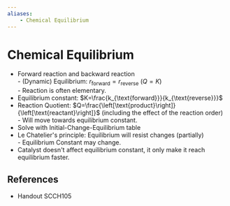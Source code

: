 ```yaml
---
aliases:
    - Chemical Equilibrium
---
```


# Chemical Equilibrium

- Forward reaction and backward reaction  
         - (Dynamic) Equilibrium: $r_{\text{forward}}=r_{\text{reverse}}$ ($Q=K$)  
         - Reaction is often elementary.
- Equilibrium constant: $K=\frac{k_{\text{forward}}}{k_{\text{reverse}}}$
- Reaction Quotient: $Q=\frac{\left[\text{product}\right]}{\left[\text{reactant}\right]}$ (including the effect of the reaction order)  
         - Will move towards equilibrium constant.
- Solve with Initial-Change-Equilibrium table
- Le Chatelier's principle: Equilibrium will resist changes (partially)  
         - Equilibrium Constant may change.
- Catalyst doesn't affect equilibrium constant, it only make it reach equilibrium faster.

## References

- Handout SCCH105
